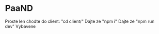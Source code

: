 # PaaND

Proste len chodte do client: "cd client/"
Dajte ze "npm i"
Dajte ze "npm run dev"
Vybavene
